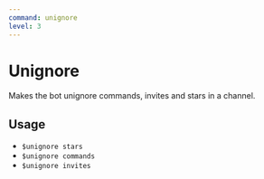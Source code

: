 ```yaml
---
command: unignore
level: 3
---
```


# Unignore

Makes the bot unignore commands, invites and stars in a channel.

## Usage

 - `$unignore stars`
 - `$unignore commands`
 - `$unignore invites`
